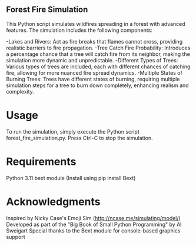 ## Forest Fire Simulation 
This Python script simulates wildfires spreading in a forest with advanced features. The simulation includes the following components:

-Lakes and Rivers: Act as fire breaks that flames cannot cross, providing realistic barriers to fire propagation.
-Tree Catch Fire Probability: Introduces a percentage chance that a tree will catch fire from its neighbor, making the simulation more dynamic and unpredictable.
-Different Types of Trees: Various types of trees are included, each with different chances of catching fire, allowing for more nuanced fire spread dynamics.
-Multiple States of Burning Trees: Trees have different states of burning, requiring multiple simulation steps for a tree to burn down completely, enhancing realism and complexity.

# Usage
To run the simulation, simply execute the Python script forest_fire_simulation.py. Press Ctrl-C to stop the simulation.

# Requirements
Python 3.11
bext module (Install using pip install Bext)


# Acknowledgments
Inspired by Nicky Case's Emoji Sim (http://ncase.me/simulating/model/)
Developed as part of the "Big Book of Small Python Programming" by Al Sweigart
Special thanks to the Bext module for console-based graphics support
